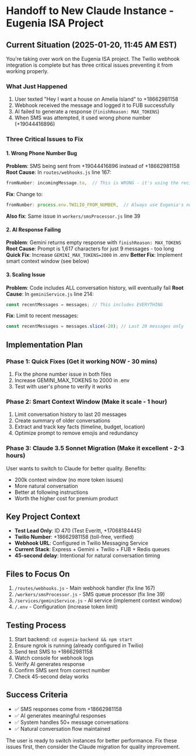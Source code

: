 # Handoff to New Claude Instance - Eugenia ISA Project

## Current Situation (2025-01-20, 11:45 AM EST)

You're taking over work on the Eugenia ISA project. The Twilio webhook integration is complete but has three critical issues preventing it from working properly.

### What Just Happened
1. User texted "Hey I want a house on Amelia Island" to +18662981158
2. Webhook received the message and logged it to FUB successfully
3. AI failed to generate a response (`finishReason: MAX_TOKENS`)
4. When SMS was attempted, it used wrong phone number (+19044416896)

### Three Critical Issues to Fix

#### 1. Wrong Phone Number Bug
**Problem**: SMS being sent from +19044416896 instead of +18662981158
**Root Cause**: In `routes/webhooks.js` line 167:
```javascript
fromNumber: incomingMessage.to,  // This is WRONG - it's using the recipient's number
```
**Fix**: Change to:
```javascript
fromNumber: process.env.TWILIO_FROM_NUMBER,  // Always use Eugenia's number
```
**Also fix**: Same issue in `workers/smsProcessor.js` line 39

#### 2. AI Response Failing
**Problem**: Gemini returns empty response with `finishReason: MAX_TOKENS`
**Root Cause**: Prompt is 1,617 characters for just 9 messages - too long
**Quick Fix**: Increase `GEMINI_MAX_TOKENS=2000` in .env
**Better Fix**: Implement smart context window (see below)

#### 3. Scaling Issue
**Problem**: Code includes ALL conversation history, will eventually fail
**Root Cause**: In `geminiService.js` line 214:
```javascript
const recentMessages = messages; // This includes EVERYTHING
```
**Fix**: Limit to recent messages:
```javascript
const recentMessages = messages.slice(-20); // Last 20 messages only
```

## Implementation Plan

### Phase 1: Quick Fixes (Get it working NOW - 30 mins)
1. Fix the phone number issue in both files
2. Increase GEMINI_MAX_TOKENS to 2000 in .env
3. Test with user's phone to verify it works

### Phase 2: Smart Context Window (Make it scale - 1 hour)
1. Limit conversation history to last 20 messages
2. Create summary of older conversations
3. Extract and track key facts (timeline, budget, location)
4. Optimize prompt to remove emojis and redundancy

### Phase 3: Claude 3.5 Sonnet Migration (Make it excellent - 2-3 hours)
User wants to switch to Claude for better quality. Benefits:
- 200k context window (no more token issues)
- More natural conversation
- Better at following instructions
- Worth the higher cost for premium product

## Key Project Context

- **Test Lead Only**: ID 470 (Test Everitt, +17068184445)
- **Twilio Number**: +18662981158 (toll-free, verified)
- **Webhook URL**: Configured in Twilio Messaging Service
- **Current Stack**: Express + Gemini + Twilio + FUB + Redis queues
- **45-second delay**: Intentional for natural conversation timing

## Files to Focus On

1. `/routes/webhooks.js` - Main webhook handler (fix line 167)
2. `/workers/smsProcessor.js` - SMS queue processor (fix line 39)
3. `/services/geminiService.js` - AI service (implement context window)
4. `/.env` - Configuration (increase token limit)

## Testing Process

1. Start backend: `cd eugenia-backend && npm start`
2. Ensure ngrok is running (already configured in Twilio)
3. Send test SMS to +18662981158
4. Watch console for webhook logs
5. Verify AI generates response
6. Confirm SMS sent from correct number
7. Check 45-second delay works

## Success Criteria

- ✅ SMS responses come from +18662981158
- ✅ AI generates meaningful responses
- ✅ System handles 50+ message conversations
- ✅ Natural conversation flow maintained

The user is ready to switch instances for better performance. Fix these issues first, then consider the Claude migration for quality improvement.